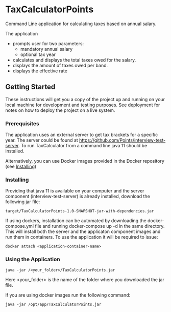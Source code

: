 # TaxCalculatorPoints

Command Line application for calculating taxes based on annual salary.

The application 
* prompts user for two parameters:
   * mandatory annual salary
   * optional tax year
* calculates and displays the total taxes owed for the salary.
* displays the amount of taxes owed per band.
* displays the effective rate  

## Getting Started

These instructions will get you a copy of the project up and running on your local machine for development and testing purposes. See deployment for notes on how to deploy the project on a live system.

### Prerequisites

The application uses an external server to get tax brackets for a specific year. The server could be found at https://github.com/Points/interview-test-server.
To run TaxCalculator from a command line java 11 should be installed.

Alternatively, you can use Docker images  provided in the Docker repository (see [Installing](#installing)) 

### Installing

Providing that java 11 is available on your computer and the server component (interview-test-server) is already installed, download the following jar file:
```
target/TaxCalculatorPoints-1.0-SNAPSHOT-jar-with-dependencies.jar
```

If using dockers, installation can be automated by downloading the docker-compose.yml file and running docker-compose up -d in the same directory. This will install both the server and the applicaton component images and run them in containers. To use the application it will be required to issue:
```
docker attach <application-container-name>
```

### Using the Application

```
java -jar /<your_folder>/TaxCalculatorPoints.jar
```
Here <your_folder> is the name of the folder where you downloaded the jar file.

If you are using docker images run the following command: 

```
java -jar /opt/app/TaxCalculatorPoints.jar
```
